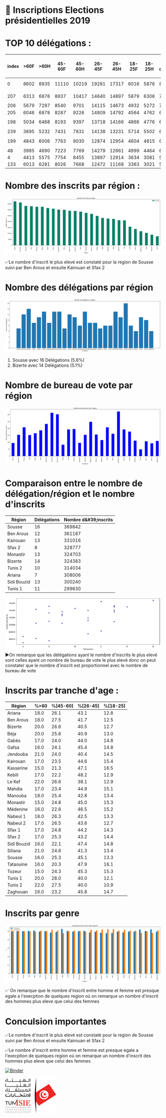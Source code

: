# :open_file_folder: Inscriptions Elections présidentielles 2019 


# **TOP 10 délégations** :

|index|&gt;60F|&gt;60H|45-60F|45-60H|26-45F|26-45H|18-25F|18-25H|Nombre d&\#39;inscrits|Nombre de bureau de vote |Délégation|Région|
|---|---|---|---|---|---|---|---|---|---|---|---|---|
|0|8602|8835|11110|10219|19281|17317|6016|5876|87256|22|Ariana Medina|Ariana|
|207|6313|6876|8937|10417|14640|14897|5879|6306|74265|21|Sfax Medina|Sfax 2|
|206|5679|7297|8540|9701|14115|14673|4932|5272|70209|25|Sfax Sud|Sfax 2|
|205|6046|6878|8287|9226|14809|14792|4564|4762|69364|18|Sfax Ouest|Sfax 2|
|198|5034|6468|8193|9397|13718|14166|4866|4776|66618|23|Sakiet edaer|Sfax 1|
|239|3895|5232|7431|7831|14138|13231|5714|5502|62974|30|Gafsa Sud|Gafsa|
|199|4843|6006|7763|9030|12874|12954|4604|4815|62889|23|Sakiet Ezzit|Sfax 1|
|48|3985|4690|7223|7769|14279|12661|4999|4464|60070|19|Monastir|Monastir|
|4|4413|5575|7754|8455|13897|12914|3634|3081|59723|16|La Soukra|Ariana|
|133|6013|6281|8026|7668|12472|11168|3363|3021|58012|16|mersa|Tunis 2|

# **Nombre des inscrits par région** :

![Alt text](img/insc_p_reg.png "nb inscrits")

 ✅Le nombre d'inscrit le plus elevé est constaté pour la region de Sousse suivi par Ben Arous et ensuite Kairouan et Sfax 2

# **Nombre des délégations par région**
![Alt text](img/nb_deleg_reg.png "isie")

1.   Sousse avec 16 Délégations (5.8%)
2.   Bizerte avec 14 Délégations (5.1%)

# **Nombre de bureau de vote par région**

![Alt text](img/nb_bvote.png "isie")



# **Comparaison entre le nombre de délégation/région et le nombre d'inscrits**
|Région|Délégations|Nombre d&\#39;inscrits|
|---|---|---|
|Sousse|16|369842|
|Ben Arous|12|361187|
|Kairouan|13|331016|
|Sfax 2|8|328777|
|Monastir|13|324703|
|Bizerte|14|324383|
|Tunis 2|10|314034|
|Ariana|7|308006|
|Sidi Bouzid|13|300240|
|Tunis 1|11|299630|

![Alt text](img/npinsc_deg.png "isie")
▶On remarque que les délégations ayant le nombre d'inscrits le plus elevé sont celles ayant un nombre de bureau de vote le plus elevé donc on peut constater que le nombre d'inscrit est proportionnel avec le nombre de bureau de vote


# **Inscrits par tranche d'age** :
|Région|%&gt;60|%\]45-60\]|%\[26-45\]|%\[18-25\]|
|---|---|---|---|---|
|Ariana|18\.0|26\.1|43\.1|12\.8|
|Ben Arous|18\.0|27\.5|41\.7|12\.5|
|Bizerte|20\.0|26\.6|40\.5|12\.7|
|Béja|20\.0|25\.6|40\.9|13\.0|
|Gabès|17\.0|24\.0|44\.0|14\.8|
|Gafsa|16\.0|24\.1|45\.4|14\.8|
|Jendouba|21\.0|24\.0|40\.4|14\.5|
|Kairouan|17\.0|23\.5|44\.6|15\.4|
|Kasserine|15\.0|21\.3|47\.1|16\.5|
|Kebili|17\.0|22\.2|48\.2|12\.9|
|Le Kef|22\.0|26\.6|38\.1|12\.9|
|Mahdia|17\.0|23\.4|44\.9|15\.1|
|Manouba|18\.0|25\.4|42\.8|13\.4|
|Monastir|15\.0|24\.8|45\.0|15\.3|
|Médenine|16\.0|22\.6|46\.5|15\.2|
|Nabeul 1|18\.0|26\.3|42\.5|13\.3|
|Nabeul 2|17\.0|26\.5|43\.6|12\.7|
|Sfax 1|17\.0|24\.8|44\.2|14\.3|
|Sfax 2|17\.0|25\.3|43\.2|14\.4|
|Sidi Bouzid|16\.0|22\.1|47\.4|14\.8|
|Siliana|21\.0|24\.6|41\.3|13\.4|
|Sousse|16\.0|25\.3|45\.1|13\.3|
|Tataouine|16\.0|20\.3|47\.9|16\.1|
|Tozeur|15\.0|24\.3|45\.3|15\.3|
|Tunis 1|20\.0|28\.0|40\.0|12\.1|
|Tunis 2|22\.0|27\.5|40\.0|10\.9|
|Zaghouan|16\.0|23\.2|45\.8|14\.7|

# **Inscrits par genre**
![Alt text](img/insc_genre.png "isie")

✅
On remarque que le nombre d'inscrit entre homme et femme est presque egale a l'execption de quelques region où on remarque un nombre d'inscrit des hommes plus eleve que celui des femmes

# **Conculsion importantes**
✅Le nombre d'inscrit le plus elevé est constaté pour la region de Sousse suivi par Ben Arous et ensuite Kairouan et Sfax 2

✅Le nombre d'inscrit entre homme et femme est presque egale a l'execption de quelques region où on remarque un nombre d'inscrit des hommes plus eleve que celui des femmes



[![Binder](https://mybinder.org/badge_logo.svg)](https://mybinder.org/v2/gh/SeifAllah-BS/Mini_projetAD/main)

![Alt text](img/logo.png "isie")
